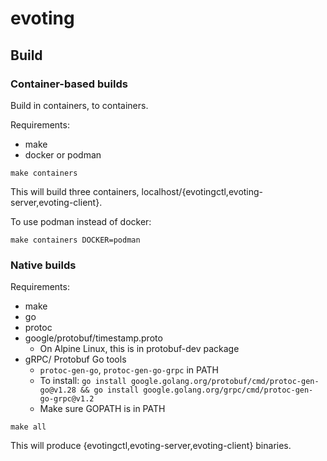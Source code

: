 # evoting

## Build

### Container-based builds

Build in containers, to containers.

Requirements:

- make
- docker or podman

```
make containers
```

This will build three containers, localhost/{evotingctl,evoting-server,evoting-client}.

To use podman instead of docker:

```
make containers DOCKER=podman
```

### Native builds

Requirements:

- make
- go
- protoc
- google/protobuf/timestamp.proto
	- On Alpine Linux, this is in protobuf-dev package
- gRPC/ Protobuf Go tools
	- `protoc-gen-go`, `protoc-gen-go-grpc` in PATH
	- To install: `go install google.golang.org/protobuf/cmd/protoc-gen-go@v1.28 && go install google.golang.org/grpc/cmd/protoc-gen-go-grpc@v1.2`
	- Make sure GOPATH is in PATH

```
make all
```

This will produce {evotingctl,evoting-server,evoting-client} binaries.

